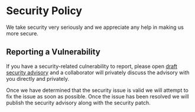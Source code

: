 # Security Policy

We take security very seriously and we appreciate any help in making us more secure.

## Reporting a Vulnerability

If you have a security-related culnerability to report, please open [draft security advisory](../../security/advisories/new) and a collaborator will privately discuss the advisory with you directly and privately.

Once we have determined that the security issue is valid we will attempt to fix the issue as soon as possible. Once the issue has been resolved we will publish the security advisory along with the security patch.
